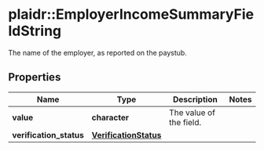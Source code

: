 # plaidr::EmployerIncomeSummaryFieldString

The name of the employer, as reported on the paystub.

## Properties
Name | Type | Description | Notes
------------ | ------------- | ------------- | -------------
**value** | **character** | The value of the field. | 
**verification_status** | [**VerificationStatus**](VerificationStatus.md) |  | 


